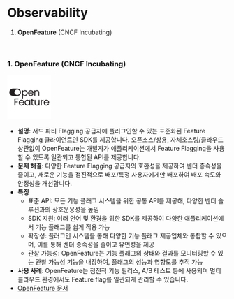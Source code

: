 # Observability
1. **OpenFeature** (CNCF Incubating)

<br>


### 1. **OpenFeature** (CNCF Incubating)  
<img src="./image/Openfeature.png" alt="" width="100"/>  

   - **설명**: 서드 파티 Flagging 공급자에 플러그인할 수 있는 표준화된 Feature Flagging 클라이언트인 SDK를 제공합니다. 오픈소스/상용, 자체호스팅/클라우드 상관없이 OpenFeature는 개발자가 애플리케이션에서 Feature Flagging을 사용할 수 있도록 일관되고 통합된 API를 제공합니다. 
   - **문제 해결**: 다양한 Feature Flagging 공급자의 호환성을 제공하여 벤더 종속성을 줄이고, 새로운 기능을 점진적으로 배포/특정 사용자에게만 배포하여 배포 속도와 안정성을 개선합니다. 
   - **특징**  
     - 표준 API: 모든 기능 플래그 시스템을 위한 공통 API를 제공해, 다양한 벤더 솔루션과의 상호운용성을 높임
     - SDK 지원: 여러 언어 및 환경을 위한 SDK를 제공하여 다양한 애플리케이션에서 기능 플래그를 쉽게 적용 가능 
     - 확장성: 플러그인 시스템을 통해 다양한 기능 플래그 제공업체와 통합할 수 있으며, 이를 통해 벤더 종속성을 줄이고 유연성을 제공
     - 관찰 가능성: OpenFeature는 기능 플래그의 상태와 결과를 모니터링할 수 있는 관찰 가능성 기능을 내장하여, 플래그의 성능과 영향도를 추적 가능 
   - **사용 사례**: OpenFeature는 점진적 기능 릴리스, A/B 테스트 등에 사용되며 멀티 클라우드 환경에서도 Feature flag를 일관되게 관리할 수 있습니다. 
   - [OpenFeature 문서](https://openfeature.dev/docs/reference/intro/)